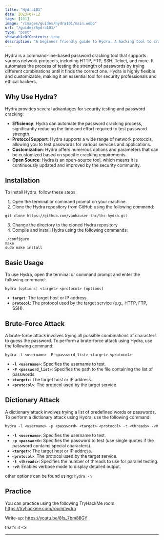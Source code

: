 ```yaml
---
title: "Hydra101"
date: 2023-07-12
tags: [101]
image: "/images/guides/hydra101/main.webp"
url: "/guides/hydra101/"
type: "post"
showtableOfContents: true
description: "A beginner friendly guide to Hydra. A hacking tool to crack passwords."
---
```


Hydra is a command-line-based password cracking tool that supports various network protocols, including HTTP, FTP, SSH, Telnet, and more. It automates the process of testing the strength of passwords by trying different combinations until it finds the correct one. Hydra is highly flexible and customizable, making it an essential tool for security professionals and ethical hackers.

## Why Use Hydra?

Hydra provides several advantages for security testing and password cracking:

- **Efficiency**: Hydra can automate the password cracking process, significantly reducing the time and effort required to test password strength.
- **Protocol Support**: Hydra supports a wide range of network protocols, allowing you to test passwords for various services and applications.
- **Customization**: Hydra offers numerous options and parameters that can be customized based on specific cracking requirements.
- **Open Source**: Hydra is an open-source tool, which means it is continuously updated and improved by the security community.

## Installation

To install Hydra, follow these steps:

1. Open the terminal or command prompt on your machine.
2. Clone the Hydra repository from GitHub using the following command:
```
git clone https://github.com/vanhauser-thc/thc-hydra.git
```
3. Change the directory to the cloned Hydra repository
4. Compile and install Hydra using the following commands:
```
./configure
make
sudo make install
```

## Basic Usage
To use Hydra, open the terminal or command prompt and enter the following command:
```
hydra [options] <target> <protocol> [options]
```

- **`target`**: The target host or IP address.
- **`protocol`**: The protocol used by the target service (e.g., HTTP, FTP, SSH).

## Brute-Force Attack

A brute-force attack involves trying all possible combinations of characters to guess the password. To perform a brute-force attack using Hydra, use the following command:
```
hydra -l <username> -P <password_list> <target> <protocol>
```


- **`-l <username>`**: Specifies the username to test.
- **`-P <password_list>`**: Specifies the path to the file containing the list of passwords.
- **`<target>`**: The target host or IP address.
- **`<protocol>`**: The protocol used by the target service.

## Dictionary Attack

A dictionary attack involves trying a list of predefined words or passwords. To perform a dictionary attack using Hydra, use the following command:

```
hydra -l <username> -p <password> <target> <protocol> -t <threads> -vV
```


- **`-l <username>`**: Specifies the username to test.
- **`-p <password>`**: Specifies the password to test (use single quotes if the password contains special characters).
- **`<target>`**: The target host or IP address.
- **`<protocol>`**: The protocol used by the target service.
- **`-t <threads>`**: Specifies the number of threads to use for parallel testing.
- **`-vV`**: Enables verbose mode to display detailed output.

other options can be found using: `hydra -h`


## Practice 
You can practice using the following TryHackMe room: https://tryhackme.com/room/hydra

Write-up: https://youtu.be/8fs_7bm88GY

that's it <3

----

  